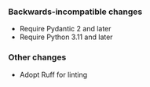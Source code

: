 ### Backwards-incompatible changes

- Require Pydantic 2 and later
- Require Python 3.11 and later

### Other changes

- Adopt Ruff for linting
